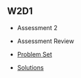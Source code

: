 ## W2D1

+ Assessment 2
+ Assessment Review


+ [Problem Set][problems-w2d1]
+ [Solutions][solutions-w2d1]


[problems-w2d1]: ./problems/problem_set.md
[solutions-w2d1]: ./problems/solution.js
